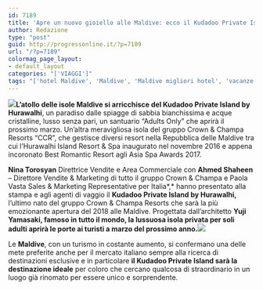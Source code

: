 ```yaml
---
id: 7189
title: 'Apre un nuovo gioiello alle Maldive: ecco il Kudadoo Private Island by Hurawalhi'
author: Redazione
type: "post"
guid: http://progressonline.it/?p=7189
url: "/?p=7189"
colormag_page_layout:
- default_layout
categories: "['VIAGGI']"
tags: "['hotel Maldive', 'Maldive', 'Maldive migliori hotel', 'vacanze Maldive']"
---
```


![](https://progressonline.it/wp-content/uploads/2017/11/mald-300x200.jpg)**L’atollo delle isole Maldive si arricchisce del Kudadoo Private Island by Hurawalhi**, un paradiso dalle spiagge di sabbia bianchissima e acque cristalline, lusso senza pari, un santuario “Adults Only” che aprirà il prossimo marzo. Un’altra meravigliosa isola del gruppo Crown &amp; Champa Resorts “CCR”, che gestisce diversi resort nella Repubblica delle Maldive tra cui l’Hurawalhi Island Resort &amp; Spa inaugurato nel novembre 2016 e appena incoronato Best Romantic Resort agli Asia Spa Awards 2017.

**Nina Torosyan** Direttrice Vendite e Area Commerciale con **Ahmed Shaheen** – Direttore Vendite &amp; Marketing di tutto il gruppo Crown &amp; Champa e Paola Vasta Sales &amp; Marketing Representative per Italia*,* hanno presentato alla stampa e agli agenti di vaggio il **Kudadoo Private Island by Hurawalhi,** l’ultimo nato del gruppo Crown &amp; Champa Resorts che sarà la più emozionante apertura del 2018 alle Maldive. Progettata dall’architetto **Yuji Yamasaki, famoso in tutto il mondo, la lussuosa isola privata per soli adulti aprirà le porte ai turisti a marzo del prossimo anno.![](https://progressonline.it/wp-content/uploads/2017/11/mal-300x200.jpg)**

Le **Maldive**, con un turismo in costante aumento, si confermano una delle mete preferite anche per il mercato italiano sempre alla ricerca di destinazioni esclusive e in particolare **il Kudadoo Private Island sarà la destinazione ideale** per coloro che cercano qualcosa di straordinario in un luogo già rinomato per essere unico e sorprendente.